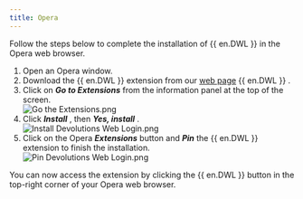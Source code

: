 ```yaml
---
title: Opera
---
```

Follow the steps below to complete the installation of {{ en.DWL }} in the Opera web browser.  

1. Open an Opera window. 
1. Download the {{ en.DWL }} extension from our [web page](https://devolutions.net/web-login) {{ en.DWL }} . 
1. Click on ***Go to Extensions***   from the information panel at the top of the screen.  
![Go the Extensions.png](https://webdevolutions.azureedge.net/docs/en/dwl/Dwl4007.png)
1. Click ***Install*** , then ***Yes, install*** .  
![Install Devolutions Web Login.png](https://webdevolutions.azureedge.net/docs/en/dwl/Dwl4008.png)
1. Click on the Opera ***Extensions*** button and ***Pin*** the {{ en.DWL }} extension to finish the installation.  
![Pin Devolutions Web Login.png](https://webdevolutions.azureedge.net/docs/en/dwl/Dwl4005.png)  

You can now access the extension by clicking the {{ en.DWL }} button in the top-right corner of your Opera web browser. 

